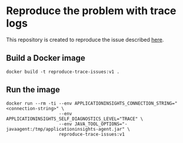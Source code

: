 # Reproduce the problem with trace logs

This repository is created to reproduce the issue described
[here](https://github.com/microsoft/ApplicationInsights-Java/issues/3524).

## Build a Docker image

```
docker build -t reproduce-trace-issues:v1 .
```

## Run the image

```
docker run --rm -ti --env APPLICATIONINSIGHTS_CONNECTION_STRING="<connection-string>" \
                    --env APPLICATIONINSIGHTS_SELF_DIAGNOSTICS_LEVEL="TRACE" \
                    --env JAVA_TOOL_OPTIONS="-javaagent:/tmp/applicationinsights-agent.jar" \
                    reproduce-trace-issues:v1
```
